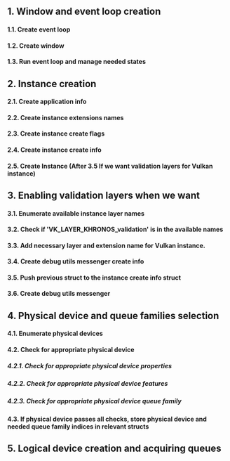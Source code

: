 ## 1. Window and event loop creation
#### 1.1. Create event loop
#### 1.2. Create window
#### 1.3. Run event loop and manage needed states

## 2. Instance creation
#### 2.1. Create application info
#### 2.2. Create instance extensions names
#### 2.3. Create instance create flags
#### 2.4. Create instance create info
#### 2.5. Create Instance (After 3.5 If we want validation layers for Vulkan instance)

## 3. Enabling validation layers when we want
#### 3.1. Enumerate available instance layer names
#### 3.2. Check if 'VK_LAYER_KHRONOS_validation' is in the available names
#### 3.3. Add necessary layer and extension name for Vulkan instance.
#### 3.4. Create debug utils messenger create info
#### 3.5. Push previous struct to the instance create info struct
#### 3.6. Create debug utils messenger

## 4. Physical device and queue families selection
#### 4.1. Enumerate physical devices
#### 4.2. Check for appropriate physical device
##### 4.2.1. Check for appropriate physical device properties
##### 4.2.2. Check for appropriate physical device features
##### 4.2.3. Check for appropriate physical device queue family
#### 4.3. If physical device passes all checks, store physical device and needed queue family indices in relevant structs

## 5. Logical device creation and acquiring queues